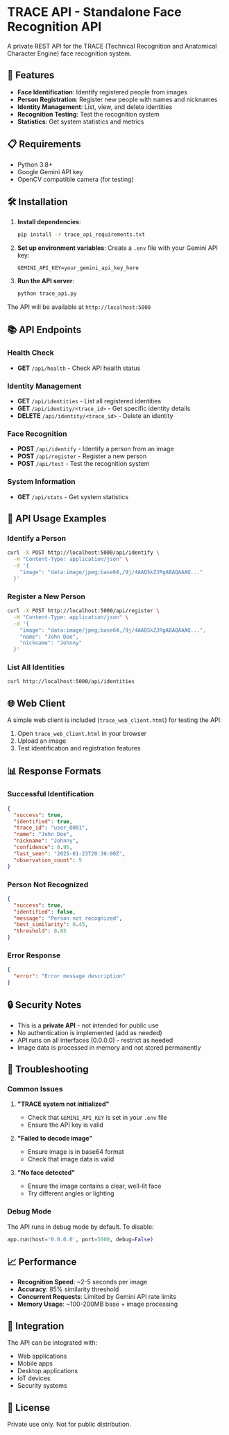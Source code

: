 # TRACE API - Standalone Face Recognition API

A private REST API for the TRACE (Technical Recognition and Anatomical Character Engine) face recognition system.

## 🚀 Features

- **Face Identification**: Identify registered people from images
- **Person Registration**: Register new people with names and nicknames
- **Identity Management**: List, view, and delete identities
- **Recognition Testing**: Test the recognition system
- **Statistics**: Get system statistics and metrics

## 📋 Requirements

- Python 3.8+
- Google Gemini API key
- OpenCV compatible camera (for testing)

## 🛠️ Installation

1. **Install dependencies**:
   ```bash
   pip install -r trace_api_requirements.txt
   ```

2. **Set up environment variables**:
   Create a `.env` file with your Gemini API key:
   ```env
   GEMINI_API_KEY=your_gemini_api_key_here
   ```

3. **Run the API server**:
   ```bash
   python trace_api.py
   ```

The API will be available at `http://localhost:5000`

## 📚 API Endpoints

### Health Check
- **GET** `/api/health` - Check API health status

### Identity Management
- **GET** `/api/identities` - List all registered identities
- **GET** `/api/identity/<trace_id>` - Get specific identity details
- **DELETE** `/api/identity/<trace_id>` - Delete an identity

### Face Recognition
- **POST** `/api/identify` - Identify a person from an image
- **POST** `/api/register` - Register a new person
- **POST** `/api/test` - Test the recognition system

### System Information
- **GET** `/api/stats` - Get system statistics

## 🔧 API Usage Examples

### Identify a Person
```bash
curl -X POST http://localhost:5000/api/identify \
  -H "Content-Type: application/json" \
  -d '{
    "image": "data:image/jpeg;base64,/9j/4AAQSkZJRgABAQAAAQ..."
  }'
```

### Register a New Person
```bash
curl -X POST http://localhost:5000/api/register \
  -H "Content-Type: application/json" \
  -d '{
    "image": "data:image/jpeg;base64,/9j/4AAQSkZJRgABAQAAAQ...",
    "name": "John Doe",
    "nickname": "Johnny"
  }'
```

### List All Identities
```bash
curl http://localhost:5000/api/identities
```

## 🌐 Web Client

A simple web client is included (`trace_web_client.html`) for testing the API:

1. Open `trace_web_client.html` in your browser
2. Upload an image
3. Test identification and registration features

## 📊 Response Formats

### Successful Identification
```json
{
  "success": true,
  "identified": true,
  "trace_id": "user_0001",
  "name": "John Doe",
  "nickname": "Johnny",
  "confidence": 0.95,
  "last_seen": "2025-01-23T20:30:00Z",
  "observation_count": 5
}
```

### Person Not Recognized
```json
{
  "success": true,
  "identified": false,
  "message": "Person not recognized",
  "best_similarity": 0.45,
  "threshold": 0.85
}
```

### Error Response
```json
{
  "error": "Error message description"
}
```

## 🔒 Security Notes

- This is a **private API** - not intended for public use
- No authentication is implemented (add as needed)
- API runs on all interfaces (0.0.0.0) - restrict as needed
- Image data is processed in memory and not stored permanently

## 🐛 Troubleshooting

### Common Issues

1. **"TRACE system not initialized"**
   - Check that `GEMINI_API_KEY` is set in your `.env` file
   - Ensure the API key is valid

2. **"Failed to decode image"**
   - Ensure image is in base64 format
   - Check that image data is valid

3. **"No face detected"**
   - Ensure the image contains a clear, well-lit face
   - Try different angles or lighting

### Debug Mode

The API runs in debug mode by default. To disable:
```python
app.run(host='0.0.0.0', port=5000, debug=False)
```

## 📈 Performance

- **Recognition Speed**: ~2-5 seconds per image
- **Accuracy**: 85% similarity threshold
- **Concurrent Requests**: Limited by Gemini API rate limits
- **Memory Usage**: ~100-200MB base + image processing

## 🔄 Integration

The API can be integrated with:
- Web applications
- Mobile apps
- Desktop applications
- IoT devices
- Security systems

## 📝 License

Private use only. Not for public distribution.
